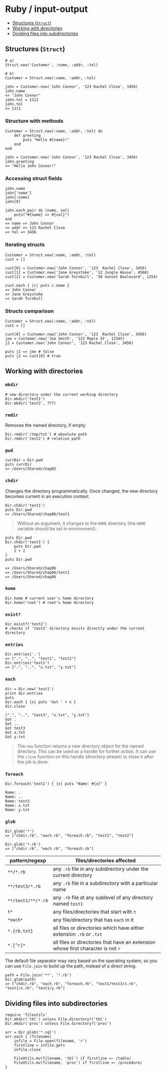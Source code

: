 # Ruby / input-output

* [Structures (`Struct`)](#structures-struct)
* [Working with directories](#working-with-directories)
* [Dividing files into subdirectories](#dividing-files-into-subdirectories)

## Structures (`Struct`)

```
# a)
Struct.new('Customer', :name, :addr, :tel)

# b)
Customer = Struct.new(:name, :addr, :tel)
```

```
john = Customer.new('John Connor', '123 Rachel Close', 3456)
john.name
=> "John Connor"
john.tel = 1111
john.tel
=> 1111
```

### Structure with methods

```
Customer = Struct.new(:name, :addr, :tel) do
	def greeting
		puts "Hello #{name}!"
	end
end

john = Customer.new('John Connor', '123 Rachel Close', 3456)
john.greeting
=> "Hello John Connor!"
```

### Accessing struct fields

```
john.name
john['name']
john[:name]
john[0]
```

```
john.each_pair do |name, val|
	puts("#{name} => #{val}")
end
=> name => John Connor
=> addr => 123 Rachel Close
=> tel => 3456
```

### Iterating structs

```
Customer = Struct.new(:name, :addr, :tel)
cust = []

cust[0] = Customer.new('John Connor', '123  Rachel Close', 3456)
cust[1] = Customer.new('Jane Greystoke', '12 Jungle House', 4568)
cust[2] = Customer.new('Sarah Turnbull', '50 Sunset Boulevard', 1254)

cust.each { |c| puts c.name }
=> John Connor
=> Jane Greystoke
=> Sarah Turnbull
```

### Structs comparison

```
Customer = Struct.new(:name, :addr, :tel)
cust = []

cust[0] = Customer.new('John Connor', '123  Rachel Close', 3456)
joe = Customer.new('Joe Smith', '123 Maple St', 12345)
j2 = Customer.new('John Connor', '123 Rachel Close', 3456)

puts j2 == joe # false
puts j2 == cust[0] # true
```

## Working with directories

### `mkdir`

```
# new directory under the current working directory
Dir.mkdir('test1')
Dir.mkdir('test2', 777)
```

### `rmdir`

Removes the named directory, if empty.

```
Dir.rmdir('/tmp/tst') # absolute path
Dir.rmdir('test2') # relative path
```

### `pwd`

```
currDir = Dir.pwd
puts currDir
=> /Users/Shared/chap02
```

### `chdir`

Changes the directory programmatically. Once changed, the new directory becomes current in an execution context.

```
Dir.chdir('test1')
puts Dir.pwd
=> /Users/Shared/chap06/test1
```

>   
> Without an argument, it changes to the `HOME` directory (the `HOME` variable should be set in environment).
>   

```
puts Dir.pwd
Dir.chdir('test1') {
	puts Dir.pwd
	2 + 2
}
puts Dir.pwd

=> /Users/Shared/chap06
=> /Users/Shared/chap06/test1
=> /Users/Shared/chap06
```

### `home`

```
Dir.home # current user's home directory
Dir.home('root') # root's home directory
```

### `exist?`

```
Dir.exist?('test2')
# checks if 'test2' directory exists directly under the current directory
```

### `entries`

```
Dir.entries('.')
=> [".", "..", "test1", "test2"]
Dir.entries('test1')
=> [".", "..", "x.txt", "y.txt"]
```

### `each`

```
dir = Dir.new('test1')
print dir.entries
puts
dir.each { |x| puts 'Got ' + x }
dir.close

[".", "..", "test3", "x.txt", "y.txt"]
Got .
Got ..
Got test3
Got x.txt
Got y.txt
```

>   
> The `new` function returns a new directory object for the named directory. This can be used as a handle for further action. It can use the `close` function on this handle (directory stream) to close it after the job is done.
>   

### `foreach`

```
Dir.foreach('test1') { |x| puts "Name: #{x}" }

Name: .
Name: ..
Name: test3
Name: x.txt
Name: y.txt
```

### `glob`

```
Dir.glob('*')
=> ["chdir.rb", "each.rb", "foreach.rb", "test1", "test2"]

Dir.glob('*.rb')
=> ["chdir.rb", "each.rb", "foreach.rb"]
```

| pattern/regexp | files/directories affected |
|----------------|----------------------------|
| `**/*.rb` | any `.rb` file in any subdirectory under the current directory |
| `**/test3/*.rb` | any `.rb` file in a subdirectory with a particular name |
| `**/test1/**/*.rb` | any `.rb` file at any sublevel of any directory named `test1` |
| `t*` | any files/directories that start with `t` |
| `*each*` | any file/directory that has `each` in it |
| `*.{rb,txt}` | all files or directories which have either extension `.rb` or `.txt` |
| `*.[^r]*` | all files or directories that have an extension whose first character is not `r` |

The default file separator may vary based on the operating system, so you can use `File.join` to build up the path, instead of a direct string.

```
path = File.join('**', '*.rb')
Dir.glob(path)
=> ["chdir.rb", "each.rb", "foreach.rb", "test1/test3/z.rb", "test1/x.rb", "test1/y.rb"]
```

## Dividing files into subdirectories

```
require 'fileutils'
Dir.mkdir('tbl') unless File.directory?('tbl')
Dir.mkdir('proc') unless File.directory?('proc')

arr = Dir.glob('*.sql')
arr.each { |filename|
	infile = File.open(filename, 'r')
	firstline = infile.gets
	infile.close

	FileUtils.mv(filename, 'tbl') if firstline =~ /table/
	FileUtils.mv(filename, 'proc') if firstline =~ /procedure/
}
```
